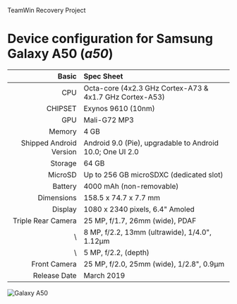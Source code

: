 TeamWin Recovery Project

Device configuration for Samsung Galaxy A50  (_a50_)
=====================================================

Basic   | Spec Sheet
-------:|:-------------------------
CPU     | Octa-core (4x2.3 GHz Cortex-A73 & 4x1.7 GHz Cortex-A53)
CHIPSET | Exynos 9610 (10nm)
GPU     | Mali-G72 MP3
Memory  | 4 GB
Shipped Android Version | Android 9.0 (Pie), upgradable to Android 10.0; One UI 2.0
Storage | 64 GB
MicroSD | Up to 256 GB microSDXC (dedicated slot)
Battery | 4000 mAh (non-removable)
Dimensions | 158.5 x 74.7 x 7.7 mm
Display | 1080 x 2340 pixels, 6.4" Amoled
Triple Rear Camera  | 25 MP, f/1.7, 26mm (wide), PDAF
\ |8 MP, f/2.2, 13mm (ultrawide), 1/4.0", 1.12µm
\ | 5 MP, f/2.2, (depth)
Front Camera | 25 MP, f/2.0, 25mm (wide), 1/2.8", 0.9µm
Release Date | March 2019

![Galaxy A50](https://fdn2.gsmarena.com/vv/pics/samsung/samsung-galaxy-a50-sm-a505f-ds-1.jpg "Galaxy A50")
